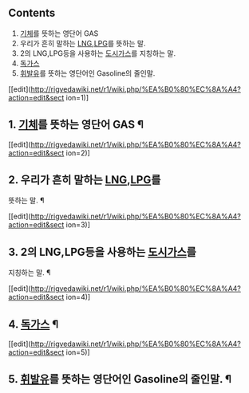 ## Contents

    

1. [기체](%EA%B8%B0%EC%B2%B4.md)를 뜻하는 영단어 GAS 
2. 우리가 흔히 말하는 [LNG](%EC%95%A1%ED%99%94%EC%B2%9C%EC%97%B0%EA%B0%80%EC%8A%A4.md),[LPG](%EC%95%A1%ED%99%94%EC%84%9D%EC%9C%A0%EA%B0%80%EC%8A%A4.md)를 뜻하는 말. 
3. 2의 LNG,LPG등을 사용하는 [도시가스](%EB%8F%84%EC%8B%9C%EA%B0%80%EC%8A%A4.md)를 지칭하는 말. 
4. [독가스](%EB%8F%85%EA%B0%80%EC%8A%A4.md)
5. [휘발유](%ED%9C%98%EB%B0%9C%EC%9C%A0.md)를 뜻하는 영단어인 Gasoline의 줄인말. 

[[edit](http://rigvedawiki.net/r1/wiki.php/%EA%B0%80%EC%8A%A4?action=edit&sect
ion=1)]

## 1. [기체](%EA%B8%B0%EC%B2%B4.md)를 뜻하는 영단어 GAS ¶

[[edit](http://rigvedawiki.net/r1/wiki.php/%EA%B0%80%EC%8A%A4?action=edit&sect
ion=2)]

## 2. 우리가 흔히 말하는 [LNG](%EC%95%A1%ED%99%94%EC%B2%9C%EC%97%B0%EA%B0%80%EC%8A%A4.md),[LPG](%EC%95%A1%ED%99%94%EC%84%9D%EC%9C%A0%EA%B0%80%EC%8A%A4.md)를
뜻하는 말. ¶

[[edit](http://rigvedawiki.net/r1/wiki.php/%EA%B0%80%EC%8A%A4?action=edit&sect
ion=3)]

## 3. 2의 LNG,LPG등을 사용하는 [도시가스](%EB%8F%84%EC%8B%9C%EA%B0%80%EC%8A%A4.md)를
지칭하는 말. ¶

[[edit](http://rigvedawiki.net/r1/wiki.php/%EA%B0%80%EC%8A%A4?action=edit&sect
ion=4)]

## 4. [독가스](%EB%8F%85%EA%B0%80%EC%8A%A4.md) ¶

[[edit](http://rigvedawiki.net/r1/wiki.php/%EA%B0%80%EC%8A%A4?action=edit&sect
ion=5)]

## 5. [휘발유](%ED%9C%98%EB%B0%9C%EC%9C%A0.md)를 뜻하는 영단어인 Gasoline의 줄인말. ¶

